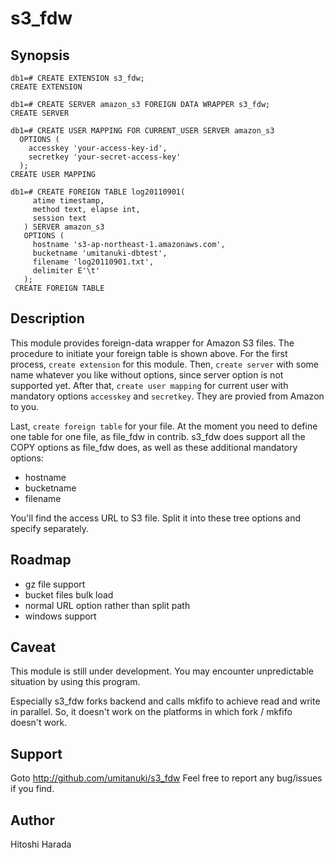 s3\_fdw
=======

Synopsis
--------

    db1=# CREATE EXTENSION s3_fdw;
    CREATE EXTENSION

    db1=# CREATE SERVER amazon_s3 FOREIGN DATA WRAPPER s3_fdw;
    CREATE SERVER

    db1=# CREATE USER MAPPING FOR CURRENT_USER SERVER amazon_s3
      OPTIONS (
        accesskey 'your-access-key-id',
        secretkey 'your-secret-access-key'
      );
    CREATE USER MAPPING

    db1=# CREATE FOREIGN TABLE log20110901(
         atime timestamp,
         method text, elapse int,
         session text
       ) SERVER amazon_s3
       OPTIONS (
         hostname 's3-ap-northeast-1.amazonaws.com',
         bucketname 'umitanuki-dbtest',
         filename 'log20110901.txt',
         delimiter E'\t'
       );
     CREATE FOREIGN TABLE

Description
-----------

This module provides foreign-data wrapper for Amazon S3 files.
The procedure to initiate your foreign table is shown above.
For the first process, `create extension` for this module. Then,
`create server` with some name whatever you like without options,
since server option is not supported yet. After that,
`create user mapping` for current user with mandatory options
`accesskey` and `secretkey`. They are provied from Amazon to you.

Last, `create foreign table` for your file. At the moment you
need to define one table for one file, as file\_fdw in contrib.
s3\_fdw does support all the COPY options as file\_fdw does, as
well as these additional mandatory options:

  - hostname
  - bucketname
  - filename

You'll find the access URL to S3 file. Split it into these
tree options and specify separately.

Roadmap
-------

  - gz file support
  - bucket files bulk load
  - normal URL option rather than split path
  - windows support

Caveat
------

This module is still under development. You may encounter
unpredictable situation by using this program.

Especially s3\_fdw forks backend and calls mkfifo to achieve
read and write in parallel. So, it doesn't work on the
platforms in which fork / mkfifo doesn't work.

Support
-------

Goto http://github.com/umitanuki/s3_fdw
Feel free to report any bug/issues if you find.

Author
------

Hitoshi Harada

